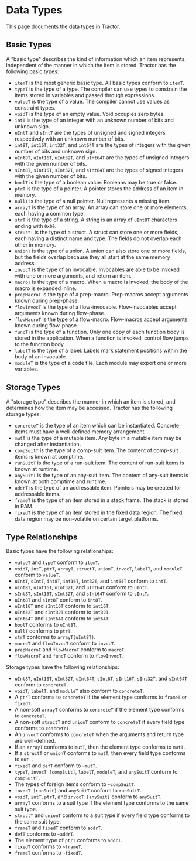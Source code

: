 
# Data Types

This page documents the data types in Tractor.

## Basic Types

A "basic type" describes the kind of information which an item represents, independent of the manner in which the item is stored. Tractor has the following basic types:

* `itemT` is the most generic basic type. All basic types conform to `itemT`.
* `typeT` is the type of a type. The compiler can use types to constrain the items stored in variables and passed through expressions.
* `valueT` is the type of a value. The compiler cannot use values as constraint types.
* `voidT` is the type of an empty value. Void occupies zero bytes.
* `intT` is the type of an integer with an unknown number of bits and unknown sign.
* `uIntT` and `sIntT` are the types of unsigned and signed integers respectively with an unknown number of bits.
* `int8T`, `int16T`, `int32T`, and `int64T` are the types of integers with the given number of bits and unknown sign.
* `uInt8T`, `uInt16T`, `uInt32T`, and `uInt64T` are the types of unsigned integers with the given number of bits.
* `sInt8T`, `sInt16T`, `sInt32T`, and `sInt64T` are the types of signed integers with the given number of bits.
* `boolT` is the type of a boolean value. Booleans may be true or false.
* `ptrT` is the type of a pointer. A pointer stores the address of an item in memory.
* `nullT` is the type of a null pointer. Null represents a missing item.
* `arrayT` is the type of an array. An array can store one or more elements, each having a common type.
* `strT` is the type of a string. A string is an array of `uInt8T` characters ending with `0x00`.
* `structT` is the type of a struct. A struct can store one or more fields, each having a distinct name and type. The fields do not overlap each other in memory.
* `unionT` is the type of a union. A union can also store one or more fields, but the fields overlap because they all start at the same memory address.
* `invocT` is the type of an invocable. Invocables are able to be invoked with one or more arguments, and return an item.
* `macroT` is the type of a macro. When a macro is invoked, the body of the macro is expanded inline.
* `prepMacroT` is the type of a prep-macro. Prep-macros accept arguments known during prep-phase.
* `flowInvocT` is the type of a flow-invocable. Flow-invocables accept arguments known during flow-phase.
* `flowMacroT` is the type of a flow-macro. Flow-macros accept arguments known during flow-phase.
* `funcT` is the type of a function. Only one copy of each function body is stored in the application. When a function is invoked, control flow jumps to the function body.
* `labelT` is the type of a label. Labels mark statement positions within the body of an invocable.
* `moduleT` is the type of a code file. Each module may export one or more variables.

## Storage Types

A "storage type" describes the manner in which an item is stored, and determines how the item may be accessed. Tractor has the following storage types:

* `concreteT` is the type of an item which can be instantiated. Concrete items must have a well-defined memory arrangement.
* `mutT` is the type of a mutable item. Any byte in a mutable item may be changed after instantiation.
* `compSuitT` is the type of a comp-suit item. The content of comp-suit items is known at comptime.
* `runSuitT` is the type of a run-suit item. The content of run-suit items is known at runtime.
* `anySuitT` is the type of an any-suit item. The content of any-suit items is known at both comptime and runtime.
* `addrT` is the type of an addressable item. Pointers may be created for addressable items.
* `frameT` is the type of an item stored in a stack frame. The stack is stored in RAM.
* `fixedT` is the type of an item stored in the fixed data region. The fixed data region may be non-volatile on certain target platforms.

## Type Relationships

Basic types have the following relationships:

* `valueT` and `typeT` conform to `itemT`.
* `voidT`, `intT`, `ptrT`, `arrayT`, `structT`, `unionT`, `invocT`, `labelT`, and `moduleT` conform to `valueT`.
* `uIntT`, `sIntT`, `int8T`, `int16T`, `int32T`, and `int64T` conform to `intT`.
* `uInt8T`, `uInt16T`, `uInt32T`, and `uInt64T` conform to `uIntT`.
* `sInt8T`, `sInt16T`, `sInt32T`, and `sInt64T` conform to `sIntT`.
* `uInt8T` and `sInt8T` conform to `int8T`.
* `uInt16T` and `sInt16T` conform to `int16T`.
* `uInt32T` and `sInt32T` conform to `int32T`.
* `uInt64T` and `sInt64T` conform to `int64T`.
* `boolT` conforms to `uInt8T`.
* `nullT` conforms to `ptrT`.
* `strT` conforms to `arrayT(uInt8T)`.
* `macroT` and `flowInvocT` conform to `invocT`.
* `prepMacroT` and `flowMacroT` conform to `macroT`.
* `flowMacroT` and `funcT` conform to `flowInvocT`.

Storage types have the following relationships:
* `uInt8T`, `uInt16T`, `uInt32T`, `uInt64T`, `sInt8T`, `sInt16T`, `sInt32T`, and `sInt64T` conform to `concreteT`.
* `voidT`, `labelT`, and `moduleT` also conform to `concreteT`.
* A `ptrT` conforms to `concreteT` if the element type conforms to `frameT` or `fixedT`.
* A non-soft `arrayT` conforms to `concreteT` if the element type conforms to `concreteT`.
* A non-soft `structT` and `unionT` conform to `concreteT` if every field type conforms to `concreteT`.
* An `invocT` conforms to `concreteT` when the arguments and return type are well-defined.
* If an `arrayT` conforms to `mutT`, then the element type conforms to `mutT`.
* If a `structT` or `unionT` conforms to `mutT`, then every field type conforms to `mutT`.
* `fixedT` and `defT` conform to `~mutT`.
* `typeT`, `invocT [compSuit]`, `labelT`, `moduleT`, and `anySuitT` conform to `compSuitT`.
* The types of foreign items conform to `~compSuitT`.
* `invocT [runSuit]` and `anySuitT` conform to `runSuitT`.
* `voidT`, `intT`, `ptrT`, and `invocT [anySuit]` conform to `anySuitT`.
* `arrayT` conforms to a suit type if the element type conforms to the same suit type.
* `structT` and `unionT` conform to a suit type if every field type conforms to the same suit type.
* `frameT` and `fixedT` conform to `addrT`.
* `defT` conforms to `~addrT`.
* The element type of `ptrT` conforms to `addrT`.
* `fixedT` conforms to `~frameT`.
* `frameT` conforms to `~fixedT`.


